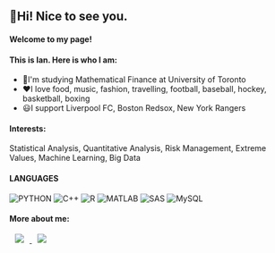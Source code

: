 ## 🌻Hi! Nice to see you.

#### **Welcome to my page!**
#### **This is Ian. Here is who I am:**
- 📖I'm studying Mathematical Finance at University of Toronto
- ❤️I love food, music, fashion, travelling, football, baseball, hockey, basketball, boxing
- 😃I support Liverpool FC, Boston Redsox, New York Rangers

#### **Interests:**
Statistical Analysis, Quantitative Analysis, Risk Management, Extreme Values, Machine Learning, Big Data


#### LANGUAGES
![PYTHON](https://img.shields.io/badge/Python-FFD43B?style=flat&logo=python&logoColor=blue)
![C++](https://img.shields.io/badge/C%2B%2B-00599C?style=flat&logo=c%2B%2B&logoColor=whit)
![R](https://img.shields.io/badge/R-276DC3?style=flate&logo=r&logoColor=white)
![MATLAB](https://img.shields.io/static/v1?label=&message=MATLAB&color=critical)
![SAS](https://img.shields.io/static/v1?label=&message=SAS&color=informational)
![MySQL](https://img.shields.io/badge/mysql-%2300f.svg?style=flat&logo=mysql&logoColor=white)

#### More about me:
<a href="https://www.instagram.com/vanilla.punches/">
    <img 
        src="https://img.shields.io/badge/Instagram-E4405F?style=flat-square&logo=instagram&logoColor=white&link=https://www.instagram.com/vanilla.punches/"
        style="height : auto; margin-left : 10px; margin-right : 10px;"/>
</a>
<a href="https://www.linkedin.com/in/ianlee0320/">
    <img 
        src="https://img.shields.io/badge/LinkedIn-0077B5?style=flat-square&logo=linkedin&logoColor=white&link=https://www.linkedin.com/in/ianlee0320/"
        style="height : auto; margin-left : 10px; margin-right : 10px;"/>
</a>




<!--
**vanilla-punches/vanilla-punches** is a ✨ _special_ ✨ repository because its `README.md` (this file) appears on your GitHub profile.

Here are some ideas to get you started:

- 🔭 I’m currently working on ...
- 🌱 I’m currently learning ...
- 👯 I’m looking to collaborate on ...
- 🤔 I’m looking for help with ...
- 💬 Ask me about ...
- 📫 How to reach me: ...
- 😄 Pronouns: ...
- ⚡ Fun fact: ...
-->
